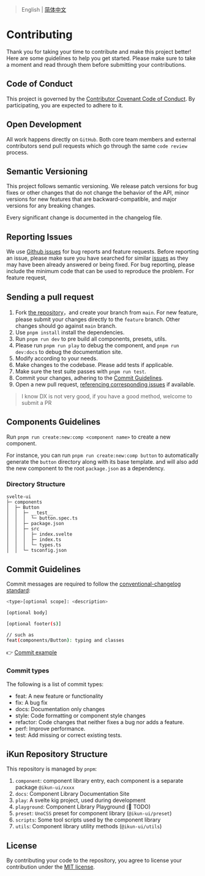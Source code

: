 > English | [简体中文](./CONTRIBUTING.zh-CN.md)

# Contributing

Thank you for taking your time to contribute and make this project better! Here are some guidelines to help you get started. Please make sure to take a moment and read through them before submitting your contributions.

## Code of Conduct

This project is governed by the [Contributor Covenant Code of Conduct](./CODE_OF_CONDUCT.md). By participating, you are expected to adhere to it.

## Open Development

All work happens directly on `GitHub`. Both core team members and external contributors send pull requests which go through the same `code review` process.

## Semantic Versioning

This project follows semantic versioning. We release patch versions for bug fixes or other changes that do not change the behavior of the API, minor versions for new features that are backward-compatible, and major versions for any breaking changes.

Every significant change is documented in the changelog file.

## Reporting Issues

We use [Github issues](https://github.com/ikun-svelte/ikun-ui/issues) for bug reports and feature requests. Before reporting an issue, please make sure you have searched for similar [issues](https://github.com/ikun-svelte/ikun-ui/issues) as they may have been already answered or being fixed. For bug reporting, please include the minimum code that can be used to reproduce the problem. For feature request,

## Sending a pull request

1. Fork [the repository](https://github.com/ikun-svelte/ikun-ui)，and create your branch from `main`. For new feature, please submit your changes directly to the `feature` branch. Other changes should go against `main` branch.
2. Use `pnpm install` install the dependencies.
3. Run `pnpm run dev` to pre build all components, presets, utils.
4. Please run `pnpm run play` to debug the component, and `pnpm run dev:docs` to debug the documentation site.
5. Modify according to your needs.
6. Make changes to the codebase. Please add tests if applicable.
7. Make sure the test suite passes with `pnpm run test`.
8. Commit your changes, adhering to the [Commit Guidelines](#commit-guidelines).
9. Open a new pull request, [referencing corresponding issues](https://docs.github.com/en/issues/tracking-your-work-with-issues/linking-a-pull-request-to-an-issue#linking-a-pull-request-to-an-issue-using-a-keyword) if available.

> I know DX is not very good, if you have a good method, welcome to submit a PR

## Components Guidelines

Run `pnpm run create:new:comp <component name>` to create a new component.

For instance, you can run `pnpm run create:new:comp button` to automatically generate the `button` directory along with its base template. and will also add the new component to the root `package.json` as a dependency.

### Directory Structure

```
svelte-ui
├─ components
│  ├─ Button
│  │  ├─ __test__
│  │  │  └─ button.spec.ts
│  │  ├─ package.json
│  │  ├─ src
│  │  │  ├─ index.svelte
│  │  │  ├─ index.ts
│  │  │  └─ types.ts
│  │  └─ tsconfig.json
```

## Commit Guidelines

Commit messages are required to follow the [conventional-changelog standard](https://www.conventionalcommits.org/en/v1.0.0/):

```bash
<type>[optional scope]: <description>

[optional body]

[optional footer(s)]

// such as
feat(components/Button): typing and classes
```

👉 [Commit example](https://github.com/unocss/unocss/releases/tag/v0.39.0)

### Commit types

The following is a list of commit types:

- feat: A new feature or functionality
- fix: A bug fix
- docs: Documentation only changes
- style: Code formatting or component style changes
- refactor: Code changes that neither fixes a bug nor adds a feature.
- perf: Improve performance.
- test: Add missing or correct existing tests.

## iKun Repository Structure

This repository is managed by `pnpm`:

1. `component`: component library entry, each component is a separate package `@ikun-ui/xxxx`
2. `docs`: Component Library Documentation Site
3. `play`: A svelte kig project, used during development
4. `playground`: Component Library Playground (🚧 TODO)
5. `preset`: `UnoCSS` preset for component library (`@ikun-ui/preset`)
6. `scripts`: Some tool scripts used by the component library
7. `utils`: Component library utility methods (`@ikun-ui/utils`)

## License

By contributing your code to the repository, you agree to license your contribution under the [MIT license](./LICENSE).
